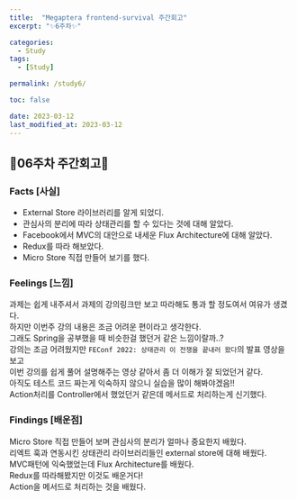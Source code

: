 ```yaml
---
title:  "Megaptera frontend-survival 주간회고"
excerpt: "✨6주차✨"

categories:
  - Study
tags:
  - [Study]

permalink: /study6/

toc: false

date: 2023-03-12
last_modified_at: 2023-03-12
---
```

## 💫06주차 주간회고💫

### Facts [사실]
- External Store 라이브러리를 알게 되었디.
- 관심사의 분리에 따라 상태관리를 할 수 있다는 것에 대해 알았다.
- Facebook에서 MVC의 대안으로 내세운 Flux Architecture에 대해 알았다.
- Redux를 따라 해보았다.
- Micro Store 직접 만들어 보기를 했다.

### Feelings [느낌]
과제는 쉽게 내주셔서 과제의 강의링크만 보고 따라해도 통과 할 정도여서 여유가 생겼다.\
하지만 이번주 강의 내용은 조금 어려운 편이라고 생각한다.\
그래도 Spring을 공부했을 때 비슷한걸 했던거 같은 느낌이랄까..?\
강의는 조금 어려웠지만 ```FEConf 2022: 상태관리 이 전쟁을 끝내러 왔다```의 발표 영상을 보고\
이번 강의를 쉽게 풀어 설명해주는 영상 같아서 좀 더 이해가 잘 되었던거 같다.\
아직도 테스트 코드 짜는게 익숙하지 않으니 실습을 많이 해봐야겠음!!\
Action처리를 Controller에서 했었던거 같은데 메서드로 처리하는게 신기했다.

### Findings [배운점]
Micro Store 직접 만들어 보며 관심사의 분리가 얼마나 중요한지 배웠다.\
리엑트 훅과 연동시킨 상태관리 라이브러리들인 external store에 대해 배웠다.\
MVC패턴에 익숙했었는데 Flux Architecture를 배웠다.\
Redux를 따라해봤지만 이것도 배운거다!\
Action을 메서드로 처리하는 것을 배웠다.
